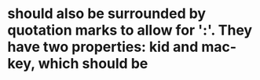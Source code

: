 # should also be surrounded by quotation marks to allow for ':'. They have two properties: kid and mac-key, which should be
